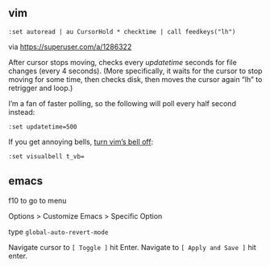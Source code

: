 ## vim

```
:set autoread | au CursorHold * checktime | call feedkeys("lh")
```

via https://superuser.com/a/1286322

After cursor stops moving, checks every *updatetime* seconds for file changes (every 4 seconds). (More specifically, it waits for the cursor to stop moving for some time, then checks disk, then moves the cursor again “lh” to retrigger and loop.)

I’m a fan of faster polling, so the following will poll every half second instead:

```
:set updatetime=500
```

If you get annoying bells, [turn vim’s bell off](https://unix.stackexchange.com/a/5313):

```
:set visualbell t_vb=
```

## emacs

f10 to go to menu

Options > Customize Emacs > Specific Option

type `global-auto-revert-mode`

Navigate cursor to `[ Toggle ]` hit Enter. Navigate to `[ Apply and Save ]` hit enter.

